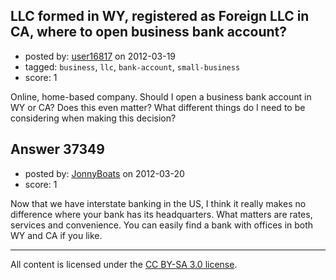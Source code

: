 ## LLC formed in WY, registered as Foreign LLC in CA, where to open business bank account?

- posted by: [user16817](https://stackexchange.com/users/-1/16817-user16817) on 2012-03-19
- tagged: `business`, `llc`, `bank-account`, `small-business`
- score: 1

Online, home-based company. Should I open a business bank account in WY or CA? Does this even matter?  What different things do I need to be considering when making this decision?


## Answer 37349

- posted by: [JonnyBoats](https://stackexchange.com/users/-1/3100-jonnyboats) on 2012-03-20
- score: 1

Now that we have interstate banking in the US, I think it really makes no difference where your bank has its headquarters. What matters are rates, services and convenience. You can easily find a bank with offices in both WY and CA if you like.



---

All content is licensed under the [CC BY-SA 3.0 license](https://creativecommons.org/licenses/by-sa/3.0/).
